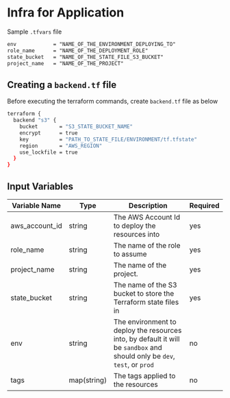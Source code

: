 # Infra for Application 

Sample `.tfvars` file
```txt
env            = "NAME_OF_THE_ENVIRONMENT_DEPLOYING_TO"
role_name      = "NAME_OF_THE_DEPLOYMENT_ROLE"
state_bucket   = "NAME_OF_THE_STATE_FILE_S3_BUCKET"
project_name   = "NAME_OF_THE_PROJECT"
```

## Creating a `backend.tf` file
Before executing the terraform commands, create `backend.tf` file as below
```bash
terraform {
  backend "s3" {
    bucket       = "S3_STATE_BUCKET_NAME"
    encrypt      = true
    key          = "PATH_TO_STATE_FILE/ENVIRONMENT/tf.tfstate"
    region       = "AWS_REGION"
    use_lockfile = true
  }
}
```

## Input Variables 
| Variable Name | Type | Description | Required | 
| ------------- | ---- | ----------- | -------- | 
| aws_account_id | string | The AWS Account Id to deploy the resources into | yes | 
| role_name | string | The name of the role to assume | yes | 
| project_name | string | The name of the project. | yes | 
| state_bucket | string | The name of the S3 bucket to store the Terraform state files in | yes | 
| env | string | The environment to deploy the resources into, by default it will be `sandbox` and should only be `dev`, `test`, or `prod`| no | 
| tags | map(string) | The tags applied to the resources | no | 